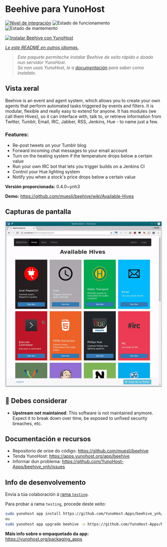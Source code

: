 <!--
NOTA: Este README foi creado automáticamente por <https://github.com/YunoHost/apps/tree/master/tools/readme_generator>
NON debe editarse manualmente.
-->

# Beehive para YunoHost

[![Nivel de integración](https://dash.yunohost.org/integration/beehive.svg)](https://ci-apps.yunohost.org/ci/apps/beehive/) ![Estado de funcionamento](https://ci-apps.yunohost.org/ci/badges/beehive.status.svg) ![Estado de mantemento](https://ci-apps.yunohost.org/ci/badges/beehive.maintain.svg)

[![Instalar Beehive con YunoHost](https://install-app.yunohost.org/install-with-yunohost.svg)](https://install-app.yunohost.org/?app=beehive)

*[Le este README en outros idiomas.](./ALL_README.md)*

> *Este paquete permíteche instalar Beehive de xeito rápido e doado nun servidor YunoHost.*  
> *Se non usas YunoHost, le a [documentación](https://yunohost.org/install) para saber como instalalo.*

## Vista xeral

Beehive is an event and agent system, which allows you to create your own agents that perform automated tasks triggered by events and filters. It is modular, flexible and really easy to extend for anyone. It has modules (we call them Hives), so it can interface with, talk to, or retrieve information from Twitter, Tumblr, Email, IRC, Jabber, RSS, Jenkins, Hue - to name just a few. 

### Features:

- Re-post tweets on your Tumblr blog
- Forward incoming chat messages to your email account
- Turn on the heating system if the temperature drops below a certain value
- Run your own IRC bot that lets you trigger builds on a Jenkins CI
- Control your Hue lighting system
- Notify you when a stock's price drops below a certain value


**Versión proporcionada:** 0.4.0~ynh3

**Demo:** <https://github.com/muesli/beehive/wiki/Available-Hives>

## Capturas de pantalla

![Captura de pantalla de Beehive](./doc/screenshots/screenshot1.jpg)

## :red_circle: Debes considerar

- **Upstream not maintained**: This software is not maintained anymore. Expect it to break down over time, be exposed to unfixed security breaches, etc.

## Documentación e recursos

- Repositorio de orixe do código: <https://github.com/muesli/beehive>
- Tenda YunoHost: <https://apps.yunohost.org/app/beehive>
- Informar dun problema: <https://github.com/YunoHost-Apps/beehive_ynh/issues>

## Info de desenvolvemento

Envía a túa colaboración á [rama `testing`](https://github.com/YunoHost-Apps/beehive_ynh/tree/testing).

Para probar a rama `testing`, procede deste xeito:

```bash
sudo yunohost app install https://github.com/YunoHost-Apps/beehive_ynh/tree/testing --debug
ou
sudo yunohost app upgrade beehive -u https://github.com/YunoHost-Apps/beehive_ynh/tree/testing --debug
```

**Máis info sobre o empaquetado da app:** <https://yunohost.org/packaging_apps>
